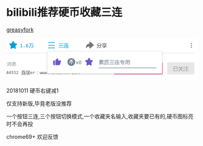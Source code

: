 # bilibili推荐硬币收藏三连

[greasyfork](https://greasyfork.org/en/scripts/372890-bilibili%E4%B8%89%E8%BF%9E)

![](https://raw.githubusercontent.com/tkkcc/bilibili_sanlian/master/1.png)

20181011 硬币右键减1

仅支持新版,毕竟老版没推荐

一个按钮三连,三个按钮切换模式,一个收藏夹名输入,收藏夹要已有的,硬币图标亮时不会再投

chrome69+ 欢迎反馈

